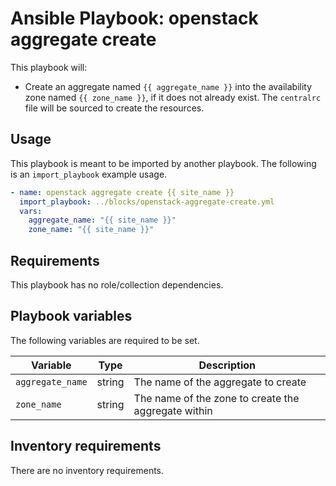 # Ansible Playbook: openstack aggregate create

This playbook will:

- Create an aggregate named `{{ aggregate_name }}` into the availability zone named `{{ zone_name }}`, if it does not already exist. The `centralrc` file will be sourced to create the resources.

## Usage

This playbook is meant to be imported by another playbook. The following is an `import_playbook` example usage.

```yml
- name: openstack aggregate create {{ site_name }}
  import_playbook: ../blocks/openstack-aggregate-create.yml
  vars:
    aggregate_name: "{{ site_name }}"
    zone_name: "{{ site_name }}"
```

## Requirements

This playbook has no role/collection dependencies.

## Playbook variables

The following variables are required to be set.

| Variable | Type | Description |
| -------- | ---- | ----------- |
| `aggregate_name` | string | The name of the aggregate to create
| `zone_name` | string | The name of the zone to create the aggregate within

## Inventory requirements

There are no inventory requirements.
